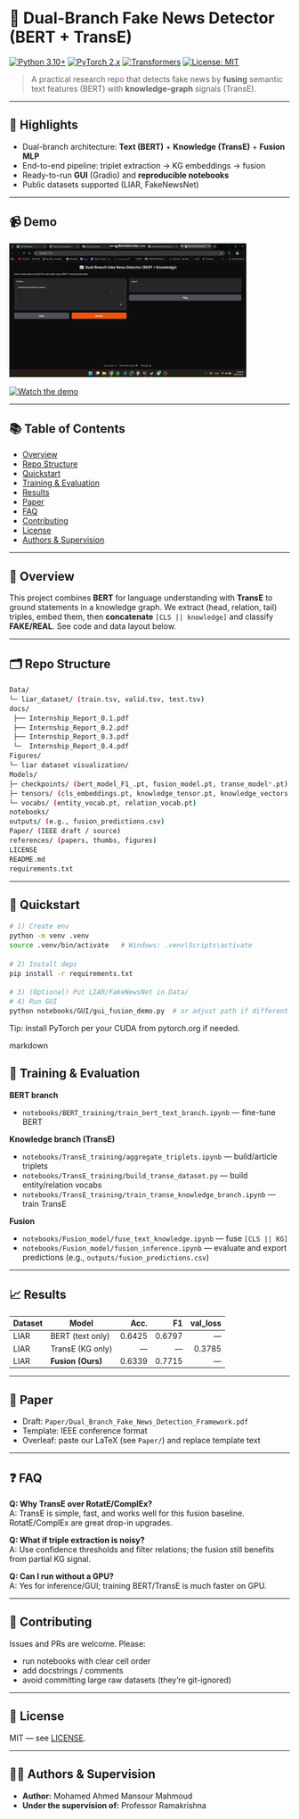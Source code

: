 # 📰 Dual-Branch Fake News Detector (BERT + TransE)

[![Python 3.10+](https://img.shields.io/badge/Python-3.10%2B-blue)](#)
[![PyTorch 2.x](https://img.shields.io/badge/PyTorch-2.x-orange)](#)
[![Transformers](https://img.shields.io/badge/HuggingFace-Transformers-yellow)](#)
[![License: MIT](https://img.shields.io/badge/License-MIT-green)](LICENSE)

> A practical research repo that detects fake news by **fusing** semantic text features (BERT) with **knowledge-graph** signals (TransE).

---

## 🌟 Highlights
- Dual-branch architecture: **Text (BERT)** + **Knowledge (TransE)** + **Fusion MLP**
- End-to-end pipeline: triplet extraction → KG embeddings → fusion
- Ready-to-run **GUI** (Gradio) and **reproducible notebooks**
- Public datasets supported (LIAR, FakeNewsNet)

---

## 📹 Demo
![Demo](references/demo.gif)

[![Watch the demo](references/demo_thumb.png)](./Dual-Branch%20Fake%20News%20Detector%20(BERT%20+%20TransE).mp4)
<!-- If you make a GIF: ![Demo](references/demo.gif) -->

---

## 📚 Table of Contents
- [Overview](#-overview)
- [Repo Structure](#-repo-structure)
- [Quickstart](#-quickstart)
- [Training & Evaluation](#-training--evaluation)
- [Results](#-results)
- [Paper](#-paper)
- [FAQ](#-faq)
- [Contributing](#-contributing)
- [License](#-license)
- [Authors & Supervision](#-authors--supervision)

---

## 🧭 Overview
This project combines **BERT** for language understanding with **TransE** to ground statements in a knowledge graph. We extract (head, relation, tail) triples, embed them, then **concatenate** `[CLS || knowledge]` and classify **FAKE/REAL**. See code and data layout below.  

---

## 🗂 Repo Structure
``` bash 
Data/
└─ liar_dataset/ (train.tsv, valid.tsv, test.tsv)
docs/
 ├── Internship_Report_0.1.pdf
 ├── Internship_Report_0.2.pdf
 ├── Internship_Report_0.3.pdf
 └─  Internship_Report_0.4.pdf
Figures/
└─ liar dataset visualization/ 
Models/
├─ checkpoints/ (bert_model_F1_.pt, fusion_model.pt, transe_model*.pt)
├─ tensors/ (cls_embeddings.pt, knowledge_tensor.pt, knowledge_vectors.pt)
└─ vocabs/ (entity_vocab.pt, relation_vocab.pt)
notebooks/
outputs/ (e.g., fusion_predictions.csv)
Paper/ (IEEE draft / source)
references/ (papers, thumbs, figures)
LICENSE
README.md
requirements.txt
```

---

## 🚀 Quickstart
```bash
# 1) Create env
python -m venv .venv
source .venv/bin/activate   # Windows: .venv\Scripts\activate

# 2) Install deps
pip install -r requirements.txt

# 3) (Optional) Put LIAR/FakeNewsNet in Data/
# 4) Run GUI
python notebooks/GUI/gui_fusion_demo.py  # or adjust path if different
```
Tip: install PyTorch per your CUDA from pytorch.org if needed.

markdown
## 🧪 Training & Evaluation
**BERT branch**
- `notebooks/BERT_training/train_bert_text_branch.ipynb` — fine-tune BERT

**Knowledge branch (TransE)**
- `notebooks/TransE_training/aggregate_triplets.ipynb` — build/article triplets
- `notebooks/TransE_training/build_transe_dataset.py` — build entity/relation vocabs
- `notebooks/TransE_training/train_transe_knowledge_branch.ipynb` — train TransE

**Fusion**
- `notebooks/Fusion_model/fuse_text_knowledge.ipynb` — fuse `[CLS || KG]`
- `notebooks/Fusion_model/fusion_inference.ipynb` — evaluate and export predictions (e.g., `outputs/fusion_predictions.csv`)

---

## 📈 Results

| Dataset      | Model              | Acc. | F1   |val_loss
|--------------|--------------------|-----:|-----:|---------:
| LIAR         | BERT (text only)   |  0.6425    |  0.6797   | —
| LIAR         | TransE (KG only)   |  —   |  —  | 0.3785
| LIAR         | **Fusion (Ours)**  |  0.6339    |  0.7715   | —

<!-- **Ablations:** add rows for pooling choice, KG size, extractor confidence, etc.  
**Qualitative examples:** optional table with an article snippet + top triples + prediction. -->

---

## 📝 Paper
- Draft: `Paper/Dual_Branch_Fake_News_Detection_Framework.pdf`
- Template: IEEE conference format  
- Overleaf: paste our LaTeX (see `Paper/`) and replace template text

---

## ❓ FAQ
**Q: Why TransE over RotatE/ComplEx?**  
A: TransE is simple, fast, and works well for this fusion baseline. RotatE/ComplEx are great drop-in upgrades.

**Q: What if triple extraction is noisy?**  
A: Use confidence thresholds and filter relations; the fusion still benefits from partial KG signal.

**Q: Can I run without a GPU?**  
A: Yes for inference/GUI; training BERT/TransE is much faster on GPU.

---

## 🤝 Contributing
Issues and PRs are welcome. Please:
- run notebooks with clear cell order
- add docstrings / comments
- avoid committing large raw datasets (they’re git-ignored)

---

## 📄 License
MIT — see [LICENSE](LICENSE).

---

## 👨‍🎓 Authors & Supervision
- **Author:** Mohamed Ahmed Mansour Mahmoud  
- **Under the supervision of:** Professor Ramakrishna